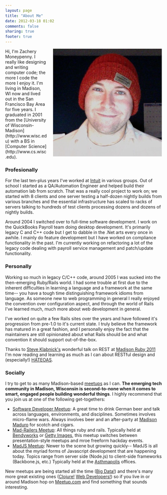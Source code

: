 ```yaml
---
layout: page
title: "About Me"
date: 2012-03-18 01:02
comments: false
sharing: true
footer: true
---
```


<div style="float:right;margin-left:20px;"><img src="/images/avatar.jpg" height="347" width="350" /></div>
Hi, I'm Zachery Moneypenny. I really like designing and writing computer code; the more I code the more I enjoy it. I'm living in Madison, WI now and lived out in the San Francisco Bay Area for five years.  I graduated in 2001 from the [University of Wisconsin-Madison](http://www.wisc.edu) with a BS in [Computer Science](http://www.cs.wisc.edu).

### Profesionally

For the last ten-plus years I've worked at [Intuit](http://www.intuit.com) in various groups.  Out of school I started as a QA/Automation
Engineer and helped build their automation lab from scratch.  That was a really cool project to work on; we started with 8 clients and one server
testing a half-dozen nightly builds from various branches and the essential infrastructure has scaled to racks of servers talking to hundreds
of test clients processing dozens and dozens of nightly builds.

Around 2004 I switched over to full-time software development.  I work on the QuickBooks Payroll team doing desktop development.  It's primarily legacy C and C++ code but I get to dabble in the .Net arts every once in awhile.  I mainly do feature development but I have worked on compliance functionality in the past.  I'm currently working on refactoring a lot of the legacy code dealing with payroll service management and patch/update functionality.

### Personally

Working so much in legacy C/C++ code, around 2005 I was sucked into the then-emerging Ruby/Rails world.  I had some trouble at first due to the inherent difficulties in learning a language and a framework at the same time-- you have a tough time distinguishing framework idioms from language.  As someone new to web programming in general I really enjoyed the convention over configuration aspect, and through the world of Rails I've learned much, much more about web development in general.

I've worked on quite a few Rails sites over the years and have followed it's progression from pre-1.0 to it's current state.  I truly believe the framework has matured in a great fashion, and I personally enjoy the fact that the maintainers are still opinionated about what Rails should be and what convention it should support out-of-the-box.

Thanks to [Steve Klabnick's](http://www.steveklabnik.com/) wonderful talk on REST at [Madison Ruby 2011](http://madisonruby.org) I'm now reading and learning as much as I can about RESTful design and (especially!) [HATEOAS](http://en.wikipedia.org/wiki/HATEOAS).

### Socially

I try to get to as many Madison-based [meetups](http://www.meetup.com) as I can.  __The emerging tech community in Madison, Wisconsin is second-to-none when it comes to smart, engaged people building wonderful things__.  I highly recommend that you join us at one of the following get-togethers:

* [Software Developer Meetup](http://www.meetup.com/softwaredev-113/): A great time to drink German beer and talk across languages, environments, and disciplines. Sometimes involves micro-flame wars. Always involves beer and an after-party at [Madison Maduro](http://www.madurocigarbar.com/) for scotch and cigars.
* [Mad-Railers Meetup](http://www.meetup.com/Mad-Railers/): All things ruby and rails. Typically held at [Bendyworks](http://www.bendyworks.com) or [Getty Images](http://www.photos.com/), this meetup switches between presentation-style meetups and mroe freeform hackday events.
* [MadJS Meetup](http://www.meetup.com/MadisonJS/): Newer to the scene but growing quickly-- MadJS is all about the myriad forms of Javascript development that are happening today.  Topics range from server side (Node.js) to client-side frameworks (Backbone.js, etc.)  Typically held at the [Asthmapolis](http://asthmapolis.com/) offices.

New meetups are being started all the time ([Big Data!](http://www.meetup.com/BigDataMadison/)) and there's many more great existing ones ([Clojure!](http://www.meetup.com/Madison-Clojure/) [Web Developers!](http://www.meetup.com/madisonwebmeetup/)) so if you live in or around Madison hop on [Meetup.com](http://www.meetup.com) and find something that sounds interesting.